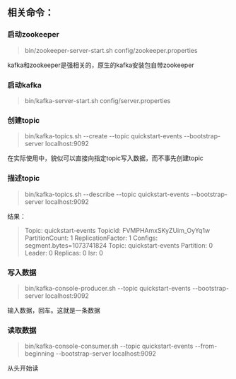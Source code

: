 ## 相关命令：
### 启动zookeeper  
>bin/zookeeper-server-start.sh config/zookeeper.properties  

kafka和zookeeper是强相关的，原生的kafka安装包自带zookeeper

### 启动kafka
>bin/kafka-server-start.sh config/server.properties

### 创建topic
>bin/kafka-topics.sh --create --topic quickstart-events --bootstrap-server localhost:9092

在实际使用中，貌似可以直接向指定topic写入数据，而不事先创建topic

### 描述topic
>bin/kafka-topics.sh --describe --topic quickstart-events --bootstrap-server localhost:9092

结果：
>Topic: quickstart-events	TopicId: FVMPHAmxSKyZUim_OyYq1w	PartitionCount: 1	ReplicationFactor: 1	Configs: segment.bytes=1073741824
	Topic: quickstart-events	Partition: 0	Leader: 0	Replicas: 0	Isr: 0

### 写入数据
>bin/kafka-console-producer.sh --topic quickstart-events --bootstrap-server localhost:9092

输入数据，回车。这就是一条数据

### 读取数据
>bin/kafka-console-consumer.sh --topic quickstart-events --from-beginning --bootstrap-server localhost:9092

从头开始读